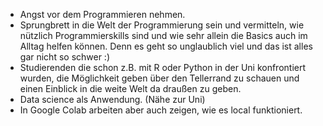 - Angst vor dem Programmieren nehmen.
- Sprungbrett in die Welt der Programmierung sein und vermitteln, wie nützlich Programmierskills sind und wie sehr allein die Basics auch im Alltag helfen können. Denn es geht so unglaublich viel und das ist alles gar nicht so schwer :)
- Studierenden die schon z.B. mit R oder Python in der Uni konfrontiert wurden, die Möglichkeit geben über den Tellerrand zu schauen und einen Einblick in die weite Welt da draußen zu geben.
- Data science als Anwendung. (Nähe zur Uni)
- In Google Colab arbeiten aber auch zeigen, wie es local funktioniert.
